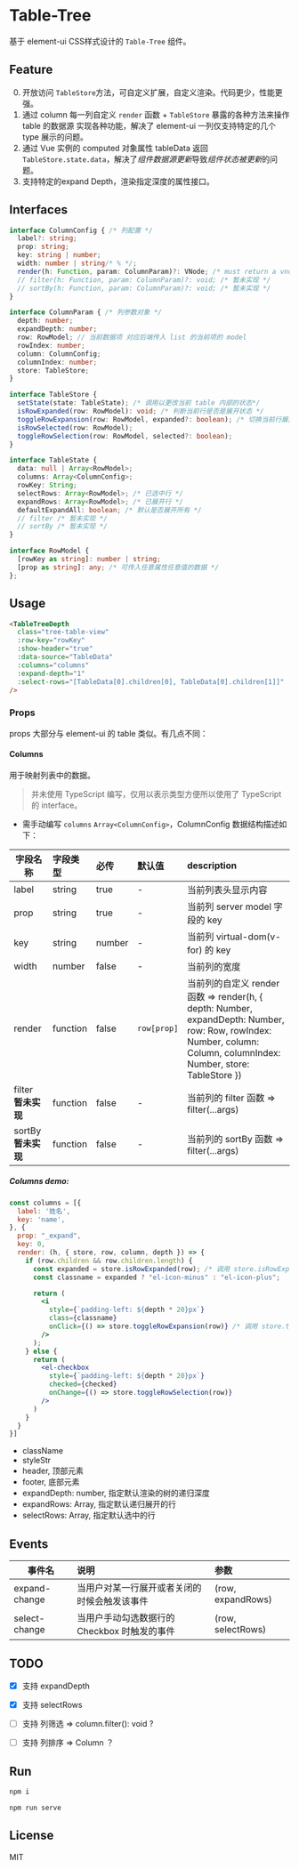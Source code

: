 # Table-Tree
基于 element-ui CSS样式设计的 `Table-Tree` 组件。


## Feature
0. 开放访问 `TableStore`方法，可自定义扩展，自定义渲染。代码更少，性能更强。
1. 通过 column 每一列自定义 `render` 函数 + `TableStore` 暴露的各种方法来操作 table 的数据源 实现各种功能，解决了 element-ui 一列仅支持特定的几个 type 展示的问题。
2. 通过 Vue 实例的 computed 对象属性 tableData 返回 `TableStore.state.data`，解决了*组件数据源更新*导致*组件状态被更新*的问题。
3. 支持特定的expand Depth，渲染指定深度的属性接口。


## Interfaces
```ts
interface ColumnConfig { /* 列配置 */
  label?: string;
  prop: string;
  key: string | number;
  width: number | string/* % */;
  render(h: Function, param: ColumnParam)?: VNode; /* must return a vnode instance */
  // filter(h: Function, param: ColumnParam)?: void; /* 暂未实现 */
  // sortBy(h: Function, param: ColumnParam)?: void; /* 暂未实现 */
}

interface ColumnParam { /* 列参数对象 */
  depth: number;
  expandDepth: number;
  row: RowModel; // 当前数据项 对应后端传入 list 的当前项的 model
  rowIndex: number;
  column: ColumnConfig;
  columnIndex: number;
  store: TableStore;
}

interface TableStore {
  setState(state: TableState); /* 调用以更改当前 table 内部的状态*/
  isRowExpanded(row: RowModel): void; /* 判断当前行是否是展开状态 */
  toggleRowExpansion(row: RowModel, expanded?: boolean); /* 切换当前行展开收起状态 */
  isRowSelected(row: RowModel);
  toggleRowSelection(row: RowModel, selected?: boolean);
}

interface TableState {
  data: null | Array<RowModel>;
  columns: Array<ColumnConfig>;
  rowKey: String;
  selectRows: Array<RowModel>; /* 已选中行 */
  expandRows: Array<RowModel>; /* 已展开行 */
  defaultExpandAll: boolean; /* 默认是否展开所有 */
  // filter /* 暂未实现 */
  // sortBy /* 暂未实现 */
}

interface RowModel {
  [rowKey as string]: number | string;
  [prop as string]: any; /* 可传入任意属性任意值的数据 */
};
```


## Usage
```html
<TableTreeDepth
  class="tree-table-view"
  :row-key="rowKey"
  :show-header="true"
  :data-source="TableData"
  :columns="columns"
  :expand-depth="1"
  :select-rows="[TableData[0].children[0], TableData[0].children[1]]"
/>
```

### Props
props 大部分与 element-ui 的 table 类似。有几点不同：

#### Columns
用于映射列表中的数据。

> 并未使用 TypeScript 编写，仅用以表示类型方便所以使用了 TypeScript 的 interface。

- 需手动编写 `columns` `Array<ColumnConfig>`，ColumnConfig 数据结构描述如下：

| 字段名称              | 字段类型 | 必传   | 默认值      | description   |
| --------------------- | :------- | :----- | :---------- | :----- |
| label                 | string   | true   | -           | 当前列表头显示内容  |
| prop                  | string   | true   | -           | 当前列 server model 字段的 key |
| key                   | string   | number | - | 当前列 virtual-dom(v-for) 的 key |
| width                 | number   | false  | -           | 当前列的宽度  |
| render                | function | false  | `row[prop]` | 当前列的自定义 render 函数 => render(h, { depth: Number, expandDepth: Number, row: Row, rowIndex: Number, column: Column, columnIndex: Number, store: TableStore }) |
| filter **暂未实现** | function | false  | -         | 当前列的 filter 函数 => filter(...args) |
| sortBy **暂未实现** | function | false  | -         | 当前列的 sortBy 函数 => filter(...args) |

##### Columns demo:
```jsx
const columns = [{
  label: '姓名',
  key: 'name',
}, {
  prop: "_expand",
  key: 0,
  render: (h, { store, row, column, depth }) => {
    if (row.children && row.children.length) {
      const expanded = store.isRowExpanded(row); /* 调用 store.isRowExpanded 方法 */
      const classname = expanded ? "el-icon-minus" : "el-icon-plus";

      return (
        <i
          style={`padding-left: ${depth * 20}px`}
          class={classname}
          onClick={() => store.toggleRowExpansion(row)} /* 调用 store.toggleRowExpansion 方法 */
        />
      );
    } else {
      return (
        <el-checkbox
          style={`padding-left: ${depth * 20}px`}
          checked={checked}
          onChange={() => store.toggleRowSelection(row)}
        />
      )
    }
  }
}]
```

- className
- styleStr
- header, 顶部元素
- footer, 底部元素
- expandDepth: number, 指定默认渲染的树的递归深度
- expandRows: Array<RowModel>, 指定默认递归展开的行
- selectRows: Array<RowModel>, 指定默认选中的行


## Events
| 事件名        | 说明	 | 参数   |
| ------------ | :----- | :----- |
| expand-change  | 当用户对某一行展开或者关闭的时候会触发该事件 | (row, expandRows) |
| select-change  | 当用户手动勾选数据行的 Checkbox 时触发的事件	 | (row, selectRows) |


## TODO

- [x] 支持 expandDepth
- [x] 支持 selectRows
- [ ] 支持 列筛选 => column.filter(): void ?
- [ ] 支持 列排序 => Column ？


## Run
```bash
npm i
```

```bash
npm run serve
```


## License
MIT